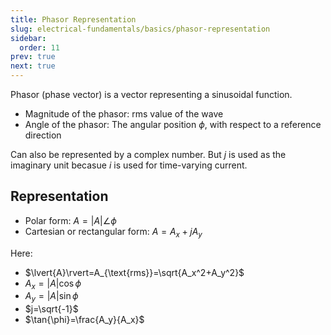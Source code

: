 ```yaml
---
title: Phasor Representation
slug: electrical-fundamentals/basics/phasor-representation
sidebar:
  order: 11
prev: true
next: true
---
```


Phasor (phase vector) is a vector representing a sinusoidal function.

- Magnitude of the phasor: rms value of the wave
- Angle of the phasor: The angular position $\phi$, with respect to a reference
  direction

Can also be represented by a complex number. But $j$ is used as the imaginary
unit becasue $i$ is used for time-varying current.

## Representation

- Polar form: $A=\lvert{A}\rvert\angle\phi$
- Cartesian or rectangular form: $A=A_x+jA_y$

Here:

- $\lvert{A}\rvert=A_{\text{rms}}=\sqrt{A_x^2+A_y^2}$
- $A_x=\lvert{A}\rvert\cos{\phi}$
- $A_y=\lvert{A}\rvert\sin{\phi}$
- $j=\sqrt{-1}$
- $\tan{\phi}=\frac{A_y}{A_x}$
